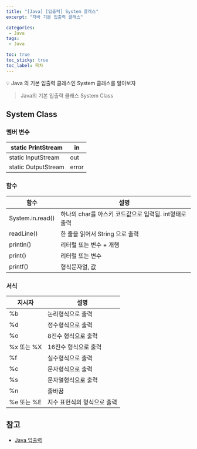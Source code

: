 ```yaml
---
title: "[Java] [입출력] System 클래스"
excerpt: "자바 기본 입출력 클래스"

categories:
 - Java
tags:
 - Java

toc: true
toc_sticky: true
toc_label: 목차
---
```

<aside>
💡 Java 의 기본 입출력 클래스인 System 클래스를 알아보자
</aside>

> Java의 기본 입출력 클래스 System Class

## System Class

### 멤버 변수

| static PrintStream | in |
| --- | --- |
| static InputStream | out |
| static OutputStream | error |

### 함수
| 함수               | 설명                                 |
|------------------|------------------------------------|
| System.in.read() | 하나의 char를 아스키 코드값으로 입력됨. int형태로 출력 |
| readLine()       | 한 줄을 읽어서 String 으로 출력              |
| println()        | 리터럴 또는 변수 + 개행                     |
| print()          | 리터럴 또는 변수                          |
| printf()         | 형식문자열, 값                           |

### 서식

| 지시자 | 설명 |
| --- | --- |
| %b | 논리형식으로 출력 |
| %d | 정수형식으로 출력 |
| %o | 8진수 형식으로 출력 |
| %x 또는 %X | 16진수 형식으로 출력 |
| %f | 실수형식으로 출력 |
| %c | 문자형식으로 출력 |
| %s | 문자열형식으로 출력 |
| %n | 줄바꿈 |
| %e 또는 %E | 지수 표현식의 형식으로 출력 |

## 참고
- [Java 입출력](https://coding-factory.tistory.com/859)